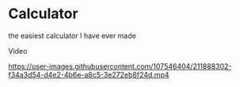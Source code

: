 # Calculator
the easiest calculator I have ever made

Video

https://user-images.githubusercontent.com/107546404/211888302-f34a3d54-d4e2-4b6e-a8c5-3e272eb8f24d.mp4

